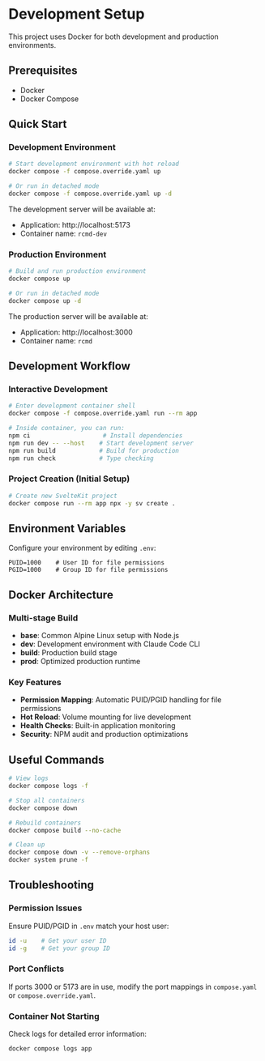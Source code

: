 # Development Setup

This project uses Docker for both development and production environments.

## Prerequisites

- Docker
- Docker Compose

## Quick Start

### Development Environment

```bash
# Start development environment with hot reload
docker compose -f compose.override.yaml up

# Or run in detached mode
docker compose -f compose.override.yaml up -d
```

The development server will be available at:
- Application: http://localhost:5173
- Container name: `rcmd-dev`

### Production Environment

```bash
# Build and run production environment
docker compose up

# Or run in detached mode
docker compose up -d
```

The production server will be available at:
- Application: http://localhost:3000
- Container name: `rcmd`

## Development Workflow

### Interactive Development

```bash
# Enter development container shell
docker compose -f compose.override.yaml run --rm app

# Inside container, you can run:
npm ci                    # Install dependencies
npm run dev -- --host    # Start development server
npm run build            # Build for production
npm run check            # Type checking
```

### Project Creation (Initial Setup)

```bash
# Create new SvelteKit project
docker compose run --rm app npx -y sv create .
```

## Environment Variables

Configure your environment by editing `.env`:

```env
PUID=1000    # User ID for file permissions
PGID=1000    # Group ID for file permissions
```

## Docker Architecture

### Multi-stage Build

- **base**: Common Alpine Linux setup with Node.js
- **dev**: Development environment with Claude Code CLI
- **build**: Production build stage
- **prod**: Optimized production runtime

### Key Features

- **Permission Mapping**: Automatic PUID/PGID handling for file permissions
- **Hot Reload**: Volume mounting for live development
- **Health Checks**: Built-in application monitoring
- **Security**: NPM audit and production optimizations

## Useful Commands

```bash
# View logs
docker compose logs -f

# Stop all containers
docker compose down

# Rebuild containers
docker compose build --no-cache

# Clean up
docker compose down -v --remove-orphans
docker system prune -f
```

## Troubleshooting

### Permission Issues
Ensure PUID/PGID in `.env` match your host user:
```bash
id -u    # Get your user ID
id -g    # Get your group ID
```

### Port Conflicts
If ports 3000 or 5173 are in use, modify the port mappings in `compose.yaml` or `compose.override.yaml`.

### Container Not Starting
Check logs for detailed error information:
```bash
docker compose logs app
```